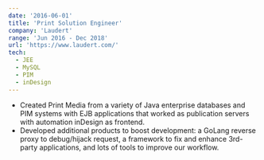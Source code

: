 ```yaml
---
date: '2016-06-01'
title: 'Print Solution Engineer'
company: 'Laudert'
range: 'Jun 2016 - Dec 2018'
url: 'https://www.laudert.com/'
tech:
  - JEE
  - MySQL
  - PIM
  - inDesign
---
```


- Created Print Media from a variety of Java enterprise databases and PIM systems with EJB applications that worked as publication servers with automation inDesign as frontend.
- Developed additional products to boost development: a GoLang reverse proxy to debug/hijack request, a framework to fix and enhance 3rd-party applications, and lots of tools to improve our workflow.

